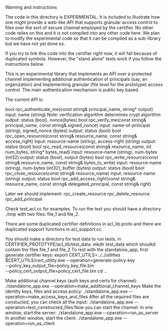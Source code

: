 Warning and instructions

The code in this directory is EXPERIMENTAL.  It is included to illustrate
how one might provide a web-like API that supports granular access control to files
over the sort of secure channel employed by the certifier.  No other code relies
on this and it is not compiled into any other code here.  We plan to modify
the experimental code so that it can be compiled as a sub-library but we have
not yet done so.

If you try to link this code into the certifier right now, it will fail because
of duplicated symbols.  However, the "stand alone" tests work if you follow the
instructions below.

This is an experimental library that implements an API over a protected
channel implementing additional authentication of principals (say, an
organization) and implementing granular (file level for the prototype) access
control.  The main authentication mechanism is public key based.

The current API is:

bool rpc_authenticate_me(const string& principal_name, string* output)
  input: name (string)  Note: verification algorithm determines crypt algorithm
  output: status (bool), nonce(bytes)
bool rpc_verify_me(const string& principal_name, const string& signed_nonce)
  input: name-of-principal (string), signed_nonce (bytes)
  output: status (bool)
bool rpc_open_resource(const string& resource_name, const string& access_right)
  input: resource-name (string), access-right (string)
  output: status (bool)
bool rpc_read_resource(const string& resource_name, int num_bytes, string* bytes_read)
  input: resource-name (string), num-bytes (int32)
  output: status (bool), output (bytes)
bool rpc_write_resource(const string& resource_name, const string& bytes_to_write)
  input: resource-name (string), num-bytes (int32), buffer (bytes)
  output: status (bool)
bool rpc_close_resource(const string& resource_name)
  input: resource-name (string)
  output: status
bool rpc_add_access_right(const string& resource_name, const string& delegated_principal,
                          const string& right)

Later we should implement:
rpc_create_resource
rpc_delete_resource
rpc_add_principal

Check test_acl.cc for examples.  To run the test you should have a directory ./tmp with
two files: file_1 and file_2.

There are some duplicated certifier definitions in acl_lib.proto and there are duplicated
support functions in acl_support.cc.

You should make a directory for test data to run tests, in
CERTIFIER_PROTOTYPE/acl_lib/test_data:
  mkdir test_data
which shoulkd contain the files file_1 and file_2
To rest with the standalone_app, first generate certifier keys:
export CERT_UTILS=../../utilities
$CERT_UTILS/cert_utility.exe --operation=generate-policy-key  \
                   --policy_key_output_file=policy_key_file.bin \
                   --policy_cert_output_file=policy_cert_file.bin
cd ..

Make additional channel keys (auth keys and certs for channel):
./standalone_app.exe --operation=make_additional_channel_keys
Make the identity keys, files and access policy:
./standalone_app.exe --operation=make_access_keys_and_files
After all the required files are constucted, you can check all the input:
./standalone_app.exe --operation=test_constructed_files
Now you can start the channel:
In one window, start the server:
./standalone_app.exe --operation=run_as_server
In another window, start the client:
./standalone_app.exe --operation=run_as_client

